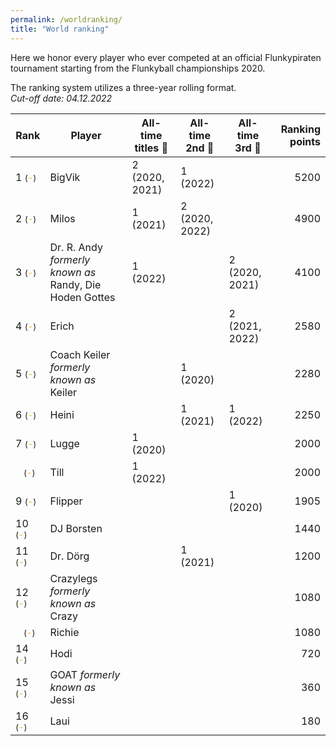 ```yaml
---
permalink: /worldranking/
title: "World ranking"
---
```


Here we honor every player who ever competed at an official Flunkypiraten tournament starting from the Flunkyball championships 2020.

The ranking system utilizes a three-year rolling format.  
_Cut-off date: 04.12.2022_

| Rank | Player | All-time titles 🥇 | All-time 2nd 🥈 | All-time 3rd 🥉 | Ranking points |
|------|------|------|------|------|------:|
|  1 <span style="font-size: small">(<span style="color: #EFB700">-</span>)</span> | BigVik 												            | 2 (2020, 2021) 	| 1 (2022) | | 5200 |
|  2 <span style="font-size: small">(<span style="color: #EFB700">-</span>)</span> | Milos                           						            | 1 (2021)	    | 2 (2020, 2022) | | 4900 |
|  3 <span style="font-size: small">(<span style="color:#EFB700">-</span>)</span>| Dr. R. Andy *formerly known as* Randy, Die Hoden Gottes  | 1 (2022)    |		| 2 (2020, 2021) | 4100 |
|  4 <span style="font-size: small">(<span style="color:#EFB700">-</span>)</span>| Erich                           						    | 			|		| 2 (2021, 2022) | 2580 |
|  5 <span style="font-size: small">(<span style="color:#EFB700">-</span>)</span>| Coach Keiler *formerly known as* Keiler  				| 			| 1 (2020) | | 2280 |
|  6 <span style="font-size: small">(<span style="color:#EFB700">-</span>)</span>| Heini                           						    | 			| 1 (2021) | 1 (2022) | 2250 |
|  7 <span style="font-size: small">(<span style="color:#EFB700">-</span>)</span>| Lugge                           						    | 1 (2020)	|		| | 2000 |
|  &nbsp;&nbsp;&nbsp;<span style="font-size: small">(<span style="color: #EFB700">-</span>)</span> | Till                                                      | 1 (2022)  |       | | 2000 |
|  9 <span style="font-size: small">(<span style="color:#EFB700">-</span>)</span>| Flipper                         						| 			| 		| 1 (2020) | 1905 |
| 10 <span style="font-size: small">(<span style="color:#EFB700">-</span>)</span>| DJ Borsten                      						| 			|||  1440 |
| 11 <span style="font-size: small">(<span style="color:#EFB700">-</span>)</span> | Dr. Dörg                        						| 			| 1 (2021) || 1200 |
| 12 <span style="font-size: small">(<span style="color:#EFB700">-</span>)</span> | Crazylegs *formerly known as* Crazy				    | 			|||  1080 |
| &nbsp;&nbsp;&nbsp;<span style="font-size: small">(<span style="color:#EFB700">-</span>)</span>    | Richie                          						| 			||| 1080 |
| 14 <span style="font-size: small">(<span style="color:#EFB700">-</span>)</span> | Hodi                            						| 			|||  720 |
| 15 <span style="font-size: small">(<span style="color:#EFB700">-</span>)</span> | GOAT *formerly known as* Jessi    						| 			|||  360 |
| 16 <span style="font-size: small">(<span style="color: #EFB700">-</span>)</span>| Laui                                                      |           |||  180 |

<!-- symbols: up: ▲ down: ▼ new: &#x1F195; -->
<!-- colors: green: #008450 red: #B81D13 orange: #EFB700; -->
